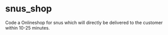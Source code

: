# snus_shop
Code a Onlineshop for snus which will directly be delivered to the customer within 10-25 minutes.
